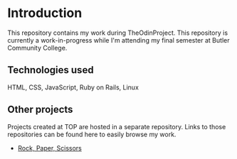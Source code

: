 # Introduction
This repository contains my work during TheOdinProject. This repository is currently a work-in-progress while I'm attending my final semester at Butler Community College.

## Technologies used
HTML, CSS, JavaScript, Ruby on Rails, Linux

## Other projects
Projects created at TOP are hosted in a separate repository. Links to those repositories can be found here to easily browse my work.

* [Rock, Paper, Scissors](https://github.com/cameronzsmith/RockPaperScissors)